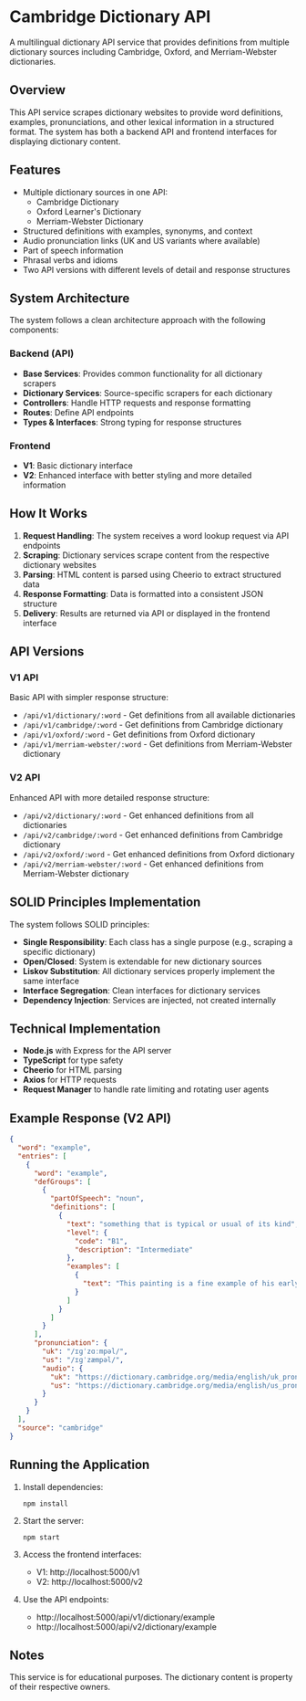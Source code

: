 # Cambridge Dictionary API

A multilingual dictionary API service that provides definitions from multiple dictionary sources including Cambridge, Oxford, and Merriam-Webster dictionaries.

## Overview

This API service scrapes dictionary websites to provide word definitions, examples, pronunciations, and other lexical information in a structured format. The system has both a backend API and frontend interfaces for displaying dictionary content.

## Features

- Multiple dictionary sources in one API:
  - Cambridge Dictionary
  - Oxford Learner's Dictionary
  - Merriam-Webster Dictionary
- Structured definitions with examples, synonyms, and context
- Audio pronunciation links (UK and US variants where available)
- Part of speech information
- Phrasal verbs and idioms
- Two API versions with different levels of detail and response structures

## System Architecture

The system follows a clean architecture approach with the following components:

### Backend (API)

- **Base Services**: Provides common functionality for all dictionary scrapers
- **Dictionary Services**: Source-specific scrapers for each dictionary
- **Controllers**: Handle HTTP requests and response formatting
- **Routes**: Define API endpoints
- **Types & Interfaces**: Strong typing for response structures

### Frontend

- **V1**: Basic dictionary interface
- **V2**: Enhanced interface with better styling and more detailed information

## How It Works

1. **Request Handling**: The system receives a word lookup request via API endpoints
2. **Scraping**: Dictionary services scrape content from the respective dictionary websites
3. **Parsing**: HTML content is parsed using Cheerio to extract structured data
4. **Response Formatting**: Data is formatted into a consistent JSON structure
5. **Delivery**: Results are returned via API or displayed in the frontend interface

## API Versions

### V1 API

Basic API with simpler response structure:
- `/api/v1/dictionary/:word` - Get definitions from all available dictionaries
- `/api/v1/cambridge/:word` - Get definitions from Cambridge dictionary
- `/api/v1/oxford/:word` - Get definitions from Oxford dictionary
- `/api/v1/merriam-webster/:word` - Get definitions from Merriam-Webster dictionary

### V2 API

Enhanced API with more detailed response structure:
- `/api/v2/dictionary/:word` - Get enhanced definitions from all dictionaries
- `/api/v2/cambridge/:word` - Get enhanced definitions from Cambridge dictionary
- `/api/v2/oxford/:word` - Get enhanced definitions from Oxford dictionary
- `/api/v2/merriam-webster/:word` - Get enhanced definitions from Merriam-Webster dictionary

## SOLID Principles Implementation

The system follows SOLID principles:
- **Single Responsibility**: Each class has a single purpose (e.g., scraping a specific dictionary)
- **Open/Closed**: System is extendable for new dictionary sources
- **Liskov Substitution**: All dictionary services properly implement the same interface
- **Interface Segregation**: Clean interfaces for dictionary services
- **Dependency Injection**: Services are injected, not created internally

## Technical Implementation

- **Node.js** with Express for the API server
- **TypeScript** for type safety
- **Cheerio** for HTML parsing
- **Axios** for HTTP requests
- **Request Manager** to handle rate limiting and rotating user agents

## Example Response (V2 API)

```json
{
  "word": "example",
  "entries": [
    {
      "word": "example",
      "defGroups": [
        {
          "partOfSpeech": "noun",
          "definitions": [
            {
              "text": "something that is typical or usual of its kind",
              "level": {
                "code": "B1",
                "description": "Intermediate"
              },
              "examples": [
                {
                  "text": "This painting is a fine example of his early work."
                }
              ]
            }
          ]
        }
      ],
      "pronunciation": {
        "uk": "/ɪɡˈzɑːmpəl/",
        "us": "/ɪɡˈzæmpəl/",
        "audio": {
          "uk": "https://dictionary.cambridge.org/media/english/uk_pron/u/uke/ukex/ukexam025.mp3",
          "us": "https://dictionary.cambridge.org/media/english/us_pron/e/exa/examp/example.mp3"
        }
      }
    }
  ],
  "source": "cambridge"
}
```

## Running the Application

1. Install dependencies:
   ```
   npm install
   ```

2. Start the server:
   ```
   npm start
   ```

3. Access the frontend interfaces:
   - V1: http://localhost:5000/v1
   - V2: http://localhost:5000/v2

4. Use the API endpoints:
   - http://localhost:5000/api/v1/dictionary/example
   - http://localhost:5000/api/v2/dictionary/example

## Notes

This service is for educational purposes. The dictionary content is property of their respective owners.
